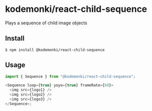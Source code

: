 # kodemonki/react-child-sequence

Plays a sequence of child image objects

## Install

```
$ npm install @kodemonki/react-child-sequence
```

## Usage

```js
import { Sequence } from "@kodemonki/react-child-sequence";

<Sequence loop={true} yoyo={true} frameRate={60}>
  <img src={logo1} />
  <img src={logo2} />
  <img src={logo3} />
</Sequence>;
```
